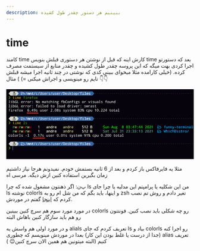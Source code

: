 ```yaml
---
description: ببینیم هر دستور چقدر طول کشیده
---
```


# time

کامند time کارش اینه که قبل از نوشتن هر دستوری قبلش بنویس time بعد که دستورتو اجرا کردی بهت میگه که این پروسه چقدر طول کشیده و چقدر منابع از سیستمت مصرف کرده. \(خیلی کارامده مثلا میخوای ببینی کدی که نوشتی در چند ثانیه اجرا میشه قبلش تایم رو مینویسی و اجراش میکنی =\) \) مثال 👇👇

![&#x647;&#x645;&#x648;&#x646;&#x637;&#x648;&#x631; &#x6A9;&#x647; &#x645;&#x6CC;&#x628;&#x6CC;&#x646;&#x6CC;&#x646; &#x6AF;&#x641;&#x62A;&#x647; &#x62F;&#x633;&#x62A;&#x648;&#x631; &#x641;&#x644;&#x627;&#x646; &#x627;&#x6CC;&#x646;&#x642;&#x62F;&#x631; &#x637;&#x648;&#x644; &#x6A9;&#x634;&#x6CC;&#x62F;&#x647; &#x648; &#x648; &#x648;](.gitbook/assets/image%20%2817%29.png)

مثلا یه فایرفاکس باز کردم و بعد از 6 ثانیه بستمش خودم. نمیدونم هرجا نیاز داشتیم زمان بگیرین استفاده کنین ازش دیگه. مرسی اه

پ‌ن: اگر ذهنتون مشغول شده که چرا ls من این شکلیه یا پرامپتم این مدلیه یا چرا جای ls نوشته colorls و اینها، باید بگم که من شل ام رو به zsh تغیر دادم و روش تم نصب کردم که [اینجا](zsh.md) گفتم در موردش. 

در مورد مورد سوم هم سرچ کنین ببینین colorls رو چه شکلی باید نصب کنین. فونتتون رو هم باید سازگار کنین باهاش البته

و در مورد اولی هم واسش یه alials تعریف کردم که جای ls بیاد و colorls رو اجرا کنه \(جدا از درست یا غلط بودن این کار\) بعدا در موردش مینویسم که چطوری alias تعریف کنیم \(البته میتونین هم همین الان سرچ کنین😉 \)

